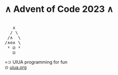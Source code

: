 ∧       Advent of Code 2023         ∧
=====================================
<pre>

   ∧
  / \
 /∧  \
/∧⊙∧ \
 ⍣ ⚂ ⍣
   ⚂
</pre>

  =⊃  UIUA programming for fun \
  ⊙   [uiua.org](https://www.uiua.org/)
